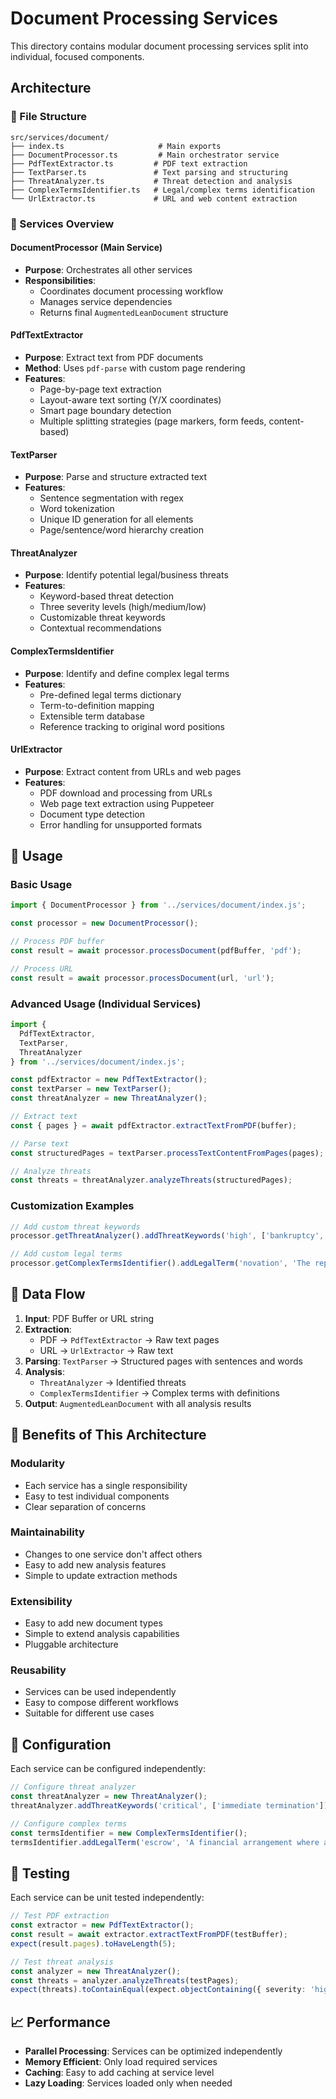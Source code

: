 # Document Processing Services

This directory contains modular document processing services split into individual, focused components.

## Architecture

### 📁 File Structure
```
src/services/document/
├── index.ts                     # Main exports
├── DocumentProcessor.ts         # Main orchestrator service
├── PdfTextExtractor.ts         # PDF text extraction
├── TextParser.ts               # Text parsing and structuring
├── ThreatAnalyzer.ts           # Threat detection and analysis
├── ComplexTermsIdentifier.ts   # Legal/complex terms identification
└── UrlExtractor.ts             # URL and web content extraction
```

### 🔧 Services Overview

#### **DocumentProcessor** (Main Service)
- **Purpose**: Orchestrates all other services
- **Responsibilities**: 
  - Coordinates document processing workflow
  - Manages service dependencies
  - Returns final `AugmentedLeanDocument` structure

#### **PdfTextExtractor**
- **Purpose**: Extract text from PDF documents
- **Method**: Uses `pdf-parse` with custom page rendering
- **Features**:
  - Page-by-page text extraction
  - Layout-aware text sorting (Y/X coordinates)
  - Smart page boundary detection
  - Multiple splitting strategies (page markers, form feeds, content-based)

#### **TextParser**
- **Purpose**: Parse and structure extracted text
- **Features**:
  - Sentence segmentation with regex
  - Word tokenization
  - Unique ID generation for all elements
  - Page/sentence/word hierarchy creation

#### **ThreatAnalyzer**
- **Purpose**: Identify potential legal/business threats
- **Features**:
  - Keyword-based threat detection
  - Three severity levels (high/medium/low)
  - Customizable threat keywords
  - Contextual recommendations

#### **ComplexTermsIdentifier**
- **Purpose**: Identify and define complex legal terms
- **Features**:
  - Pre-defined legal terms dictionary
  - Term-to-definition mapping
  - Extensible term database
  - Reference tracking to original word positions

#### **UrlExtractor**
- **Purpose**: Extract content from URLs and web pages
- **Features**:
  - PDF download and processing from URLs
  - Web page text extraction using Puppeteer
  - Document type detection
  - Error handling for unsupported formats

## 🚀 Usage

### Basic Usage
```typescript
import { DocumentProcessor } from '../services/document/index.js';

const processor = new DocumentProcessor();

// Process PDF buffer
const result = await processor.processDocument(pdfBuffer, 'pdf');

// Process URL
const result = await processor.processDocument(url, 'url');
```

### Advanced Usage (Individual Services)
```typescript
import { 
  PdfTextExtractor, 
  TextParser, 
  ThreatAnalyzer 
} from '../services/document/index.js';

const pdfExtractor = new PdfTextExtractor();
const textParser = new TextParser();
const threatAnalyzer = new ThreatAnalyzer();

// Extract text
const { pages } = await pdfExtractor.extractTextFromPDF(buffer);

// Parse text
const structuredPages = textParser.processTextContentFromPages(pages);

// Analyze threats
const threats = threatAnalyzer.analyzeThreats(structuredPages);
```

### Customization Examples
```typescript
// Add custom threat keywords
processor.getThreatAnalyzer().addThreatKeywords('high', ['bankruptcy', 'liquidation']);

// Add custom legal terms
processor.getComplexTermsIdentifier().addLegalTerm('novation', 'The replacement of an old contract with a new one');
```

## 🔄 Data Flow

1. **Input**: PDF Buffer or URL string
2. **Extraction**: 
   - PDF → `PdfTextExtractor` → Raw text pages
   - URL → `UrlExtractor` → Raw text
3. **Parsing**: `TextParser` → Structured pages with sentences and words
4. **Analysis**: 
   - `ThreatAnalyzer` → Identified threats
   - `ComplexTermsIdentifier` → Complex terms with definitions
5. **Output**: `AugmentedLeanDocument` with all analysis results

## 🎯 Benefits of This Architecture

### **Modularity**
- Each service has a single responsibility
- Easy to test individual components
- Clear separation of concerns

### **Maintainability** 
- Changes to one service don't affect others
- Easy to add new analysis features
- Simple to update extraction methods

### **Extensibility**
- Easy to add new document types
- Simple to extend analysis capabilities
- Pluggable architecture

### **Reusability**
- Services can be used independently
- Easy to compose different workflows
- Suitable for different use cases

## 🔧 Configuration

Each service can be configured independently:

```typescript
// Configure threat analyzer
const threatAnalyzer = new ThreatAnalyzer();
threatAnalyzer.addThreatKeywords('critical', ['immediate termination']);

// Configure complex terms
const termsIdentifier = new ComplexTermsIdentifier();
termsIdentifier.addLegalTerm('escrow', 'A financial arrangement where a third party holds funds');
```

## 🧪 Testing

Each service can be unit tested independently:

```typescript
// Test PDF extraction
const extractor = new PdfTextExtractor();
const result = await extractor.extractTextFromPDF(testBuffer);
expect(result.pages).toHaveLength(5);

// Test threat analysis
const analyzer = new ThreatAnalyzer();
const threats = analyzer.analyzeThreats(testPages);
expect(threats).toContainEqual(expect.objectContaining({ severity: 'high' }));
```

## 📈 Performance

- **Parallel Processing**: Services can be optimized independently
- **Memory Efficient**: Only load required services
- **Caching**: Easy to add caching at service level
- **Lazy Loading**: Services loaded only when needed
